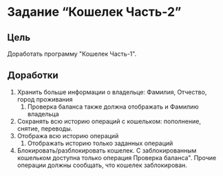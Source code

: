 # Задание “Кошелек Часть-2”

## Цель
Доработать программу "Кошелек Часть-1".

## Доработки
1. Хранить больше информации о владельце: Фамилия, Отчество, город проживания
    1. Проверка баланса также должна отображать и Фамилию владельца
1. Сохранять всю историю операций с кошельком: пополнение, снятие, переводы.
1. Отобража всю историю операций
    1. Отображать историю только заданных операций
1. Блокировать/разблокировать кошелек.
С заблокированным кошельком доступна только операция Проверка баланса".
Прочие операции должны сообщать, что кошелек заблокирован.